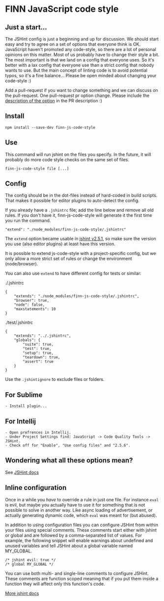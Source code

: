 # FINN JavaScript code style

## Just a start...
The JSHint config is just a beginning and up for discussion. We should start easy and try to agree on a set of options that everyone think is OK. JavaScript haven't promoted any code-style, so there are a lot of personal opinions on this matter. Most of us probably have to change their style a bit. The most important is that we land on a config that everyone uses. So it's better with a lax config that everyone use than a strict config that nobody wants to use. But the main concept of linting code is to avoid potential typos, so it's a fine balance... Please be open minded about changing your code-style :)

Add a pull-request if you want to change something and we can discuss on the pull-request. One pull-request pr option change. Please include the [description of the option](http://www.jshint.com/docs/options/) in the PR description :)

## Install

    npm install --save-dev finn-js-code-style

## Use

This command will run jshint on the files you specify. In the future, it will probably do more code style checks on the same set of files.

    finn-js-code-style file [...]

## Config

The config should be in the dot-files instead of hard-coded in build scripts. That makes it possible for editor plugins to auto-detect the config.

If you already have a `.jshintrc` file; add the line below and remove all old rules. If you don't have it, finn-js-code-style will generate it the first time you run the command.

    "extend": "./node_modules/finn-js-code-style/.jshintrc"

The `extend` option became usable in [jshint v2.5.1](https://github.com/jshint/jshint/releases/tag/2.5.1), so make sure the version you use (also editor plugins) at least have this version.

It is possible to extend js-code-style with a project-specific config, but we only allow a more strict set of rules or change the environment (node/browser).

You can also use `extend` to have different config for tests or similar:

./.jshintrc

    {
        "extends": "./node_modules/finn-js-code-style/.jshintrc",
        "browser": true,
        "node": false,
        "maxstatements": 10
    }

./test/.jshintrc

    {
        "extends": "../.jshintrc",
        "globals": {
            "suite": true,
            "test": true,
            "setup": true,
            "teardown": true,
            "assert": true
        }
    }

Use the `.jshintignore` to exclude files or folders.

## For Sublime

    - Install plugin...

## For Intellij

    - Open prefrences in Intellij.
    - Under Project Settings find: JavaScript -> Code Quality Tools -> JSHint.
    - Check off for "Enable", "Use config files" and "2.5.6".


## Wondering what all these options mean?

See [JSHint docs](http://www.jshint.com/docs/options/)


## Inline configuration

Once in a while you *have* to override a rule in just one file. For instance `eval` is evil, but maybe you actually have to use it for something that is not possible to solve in another way. Like async loading of advertisement, or actually generating dynamic code, which `eval` was meant for (but abused).

In addition to using configuration files you can configure JSHint from within your files using special comments. These comments start either with jshint or global and are followed by a comma-separated list of values. For example, the following snippet will enable warnings about undefined and unused variables and tell JSHint about a global variable named MY_GLOBAL.

    /* jshint evil: true */
    /* global MY_GLOBAL */

You can use both multi- and single-line comments to configure JSHint. These comments are function scoped meaning that if you put them inside a function they will affect only this function's code.

[More jshint docs](http://www.jshint.com/docs/)

